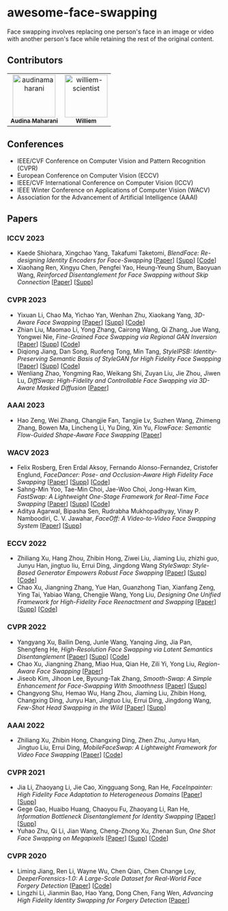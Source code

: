 # awesome-face-swapping
Face swapping involves replacing one person's face in an image or video with another person's face while retaining the rest of the original content.


## Contributors

<!-- readme: collaborators,contributors -start -->
<table>
<tr>
    <td align="center">
        <a href="https://github.com/audinamaharani">
            <img src="https://avatars.githubusercontent.com/u/80523317?v=4" width="100;" alt="audinamaharani"/>
            <br />
            <sub><b>Audina Maharani</b></sub>
        </a>
    </td>
    <td align="center">
        <a href="https://github.com/williem-scientist">
            <img src="https://avatars.githubusercontent.com/u/23333483?v=4" width="100;" alt="williem-scientist"/>
            <br />
            <sub><b>Williem</b></sub>
        </a>
    </td></tr>
</table>
<!-- readme: collaborators,contributors -end -->

## Conferences
- IEEE/CVF Conference on Computer Vision and Pattern Recognition (CVPR)
- European Conference on Computer Vision (ECCV)
- IEEE/CVF International Conference on Computer Vision (ICCV)
- IEEE Winter Conference on Applications of Computer Vision (WACV)
- Association for the Advancement of Artificial Intelligence (AAAI)

## Papers

### ICCV 2023
* Kaede Shiohara, Xingchao Yang, Takafumi Taketomi, *BlendFace: Re-designing Identity Encoders for Face-Swapping* [[Paper](https://openaccess.thecvf.com/content/ICCV2023/papers/Shiohara_BlendFace_Re-designing_Identity_Encoders_for_Face-Swapping_ICCV_2023_paper.pdf)] [[Supp](https://openaccess.thecvf.com/content/ICCV2023/supplemental/Shiohara_BlendFace_Re-designing_Identity_ICCV_2023_supplemental.pdf)] [[Code](https://github.com/mapooon/BlendFace)]
* Xiaohang Ren, Xingyu Chen, Pengfei Yao, Heung-Yeung Shum, Baoyuan Wang, *Reinforced Disentanglement for Face Swapping without Skip Connection* [[Paper](https://openaccess.thecvf.com/content/ICCV2023/papers/Ren_Reinforced_Disentanglement_for_Face_Swapping_without_Skip_Connection_ICCV_2023_paper.pdf)] [[Supp](https://openaccess.thecvf.com/content/ICCV2023/supplemental/Ren_Reinforced_Disentanglement_for_ICCV_2023_supplemental.pdf)]

### CVPR 2023
* Yixuan Li, Chao Ma, Yichao Yan, Wenhan Zhu, Xiaokang Yang, *3D-Aware Face Swapping* [[Paper](https://openaccess.thecvf.com/content/CVPR2023/papers/Li_3D-Aware_Face_Swapping_CVPR_2023_paper.pdf)] [[Supp](https://openaccess.thecvf.com/content/CVPR2023/supplemental/Li_3D-Aware_Face_Swapping_CVPR_2023_supplemental.pdf)] [[Code](https://github.com/VISION-SJTU/3dSwap)]
* Zhian Liu, Maomao Li, Yong Zhang, Cairong Wang, Qi Zhang, Jue Wang, Yongwei Nie, *Fine-Grained Face Swapping via Regional GAN Inversion* [[Paper](https://openaccess.thecvf.com/content/CVPR2023/papers/Liu_Fine-Grained_Face_Swapping_via_Regional_GAN_Inversion_CVPR_2023_paper.pdf)] [[Supp](https://e4s2022.github.io/files/supp_CR.pdf)] [[Code](https://github.com/e4s2022/e4s)]
* Diqiong Jiang, Dan Song, Ruofeng Tong, Min Tang, *StyleIPSB: Identity-Preserving Semantic Basis of StyleGAN for High Fidelity Face Swapping* [[Paper](https://openaccess.thecvf.com/content/CVPR2023/papers/Jiang_StyleIPSB_Identity-Preserving_Semantic_Basis_of_StyleGAN_for_High_Fidelity_Face_CVPR_2023_paper.pdf)] [[Supp](https://openaccess.thecvf.com/content/CVPR2023/supplemental/Jiang_StyleIPSB_Identity-Preserving_Semantic_CVPR_2023_supplemental.zip)] [[Code](https://github.com/a686432/StyleIPSB)]
* Wenliang Zhao, Yongming Rao, Weikang Shi, Zuyan Liu, Jie Zhou, Jiwen Lu, *DiffSwap: High-Fidelity and Controllable Face Swapping via 3D-Aware Masked Diffusion* [[Paper](https://openaccess.thecvf.com/content/CVPR2023/papers/Zhao_DiffSwap_High-Fidelity_and_Controllable_Face_Swapping_via_3D-Aware_Masked_Diffusion_CVPR_2023_paper.pdf)]

### AAAI 2023
* Hao Zeng, Wei Zhang, Changjie Fan, Tangjie Lv, Suzhen Wang, Zhimeng Zhang, Bowen Ma, Lincheng Li, Yu Ding, Xin Yu, *FlowFace: Semantic Flow-Guided Shape-Aware Face Swapping* [[Paper](https://ojs.aaai.org/index.php/AAAI/article/view/25444/25216)]

### WACV 2023
* Felix Rosberg, Eren Erdal Aksoy, Fernando Alonso-Fernandez, Cristofer Englund, *FaceDancer: Pose- and Occlusion-Aware High Fidelity Face Swapping* [[Paper](https://openaccess.thecvf.com/content/WACV2023/papers/Rosberg_FaceDancer_Pose-_and_Occlusion-Aware_High_Fidelity_Face_Swapping_WACV_2023_paper.pdf)] [[Supp](https://openaccess.thecvf.com/content/WACV2023/supplemental/Rosberg_FaceDancer_Pose-_and_WACV_2023_supplemental.zip)] [[Code](https://github.com/felixrosberg/FaceDancer)]
* Sahng-Min Yoo, Tae-Min Choi, Jae-Woo Choi, Jong-Hwan Kim, *FastSwap: A Lightweight One-Stage Framework for Real-Time Face Swapping* [[Paper](https://openaccess.thecvf.com/content/WACV2023/papers/Yoo_FastSwap_A_Lightweight_One-Stage_Framework_for_Real-Time_Face_Swapping_WACV_2023_paper.pdf)] [[Supp](https://openaccess.thecvf.com/content/WACV2023/supplemental/Yoo_FastSwap_A_Lightweight_WACV_2023_supplemental.pdf)] [[Code](https://github.com/sahngmin/fastswap)]
* Aditya Agarwal, Bipasha Sen, Rudrabha Mukhopadhyay, Vinay P. Namboodiri, C. V. Jawahar, *FaceOff: A Video-to-Video Face Swapping System* [[Paper](https://openaccess.thecvf.com/content/WACV2023/papers/Agarwal_FaceOff_A_Video-to-Video_Face_Swapping_System_WACV_2023_paper.pdf)] [[Supp](https://openaccess.thecvf.com/content/WACV2023/supplemental/Agarwal_FaceOff_A_Video-to-Video_WACV_2023_supplemental.zip)]

### ECCV 2022
* Zhiliang Xu, Hang Zhou, Zhibin Hong, Ziwei Liu, Jiaming Liu, zhizhi guo, Junyu Han, jingtuo liu, Errui Ding, Jingdong Wang *StyleSwap: Style-Based Generator Empowers Robust Face Swapping* [[Paper](https://www.ecva.net/papers/eccv_2022/papers_ECCV/papers/136740644.pdf)] [[Supp](https://www.ecva.net/papers/eccv_2022/papers_ECCV/papers/136740644-supp.zip)] [[Code](https://github.com/Seanseattle/StyleSwap)]
* Chao Xu, Jiangning Zhang, Yue Han, Guanzhong Tian, Xianfang Zeng, Ying Tai, Yabiao Wang, Chengjie Wang, Yong Liu, *Designing One Unified Framework for High-Fidelity Face Reenactment and Swapping* [[Paper](https://www.ecva.net/papers/eccv_2022/papers_ECCV/papers/136750053.pdf)] [[Supp](https://www.ecva.net/papers/eccv_2022/papers_ECCV/papers/136750053-supp.pdf)] [[Code](https://github.com/xc-csc101/UniFace)]

### CVPR 2022
* Yangyang Xu, Bailin Deng, Junle Wang, Yanqing Jing, Jia Pan, Shengfeng He, *High-Resolution Face Swapping via Latent Semantics Disentanglement* [[Paper](https://openaccess.thecvf.com/content/CVPR2022/papers/Xu_High-Resolution_Face_Swapping_via_Latent_Semantics_Disentanglement_CVPR_2022_paper.pdf)] [[Supp](https://openaccess.thecvf.com/content/CVPR2022/supplemental/Xu_High-Resolution_Face_Swapping_CVPR_2022_supplemental.pdf)] [[Code](https://github.com/cnnlstm/FSLSD_HiRes)]
* Chao Xu, Jiangning Zhang, Miao Hua, Qian He, Zili Yi, Yong Liu, *Region-Aware Face Swapping* [[Paper](https://openaccess.thecvf.com/content/CVPR2022/papers/Xu_Region-Aware_Face_Swapping_CVPR_2022_paper.pdf)]
* Jiseob Kim, Jihoon Lee, Byoung-Tak Zhang, *Smooth-Swap: A Simple Enhancement for Face-Swapping With Smoothness* [[Paper](https://openaccess.thecvf.com/content/CVPR2022/papers/Kim_Smooth-Swap_A_Simple_Enhancement_for_Face-Swapping_With_Smoothness_CVPR_2022_paper.pdf)] [[Supp](https://openaccess.thecvf.com/content/CVPR2022/supplemental/Kim_Smooth-Swap_A_Simple_CVPR_2022_supplemental.pdf)]
* Changyong Shu, Hemao Wu, Hang Zhou, Jiaming Liu, Zhibin Hong, Changxing Ding, Junyu Han, Jingtuo Liu, Errui Ding, Jingdong Wang, *Few-Shot Head Swapping in the Wild* [[Paper](https://openaccess.thecvf.com/content/CVPR2022/papers/Shu_Few-Shot_Head_Swapping_in_the_Wild_CVPR_2022_paper.pdf)] [[Supp](https://openaccess.thecvf.com/content/CVPR2022/supplemental/Shu_Few-Shot_Head_Swapping_CVPR_2022_supplemental.zip)]

### AAAI 2022
* Zhiliang Xu, Zhibin Hong, Changxing Ding, Zhen Zhu, Junyu Han, Jingtuo Liu, Errui Ding, *MobileFaceSwap: A Lightweight Framework for Video Face Swapping* [[Paper](https://cdn.aaai.org/ojs/20203/20203-13-24216-1-2-20220628.pdf)] [[Code](https://github.com/Seanseattle/MobileFaceSwap)]

### CVPR 2021
* Jia Li, Zhaoyang Li, Jie Cao, Xingguang Song, Ran He, *FaceInpainter: High Fidelity Face Adaptation to Heterogeneous Domains* [[Paper](https://openaccess.thecvf.com/content/CVPR2021/papers/Li_FaceInpainter_High_Fidelity_Face_Adaptation_to_Heterogeneous_Domains_CVPR_2021_paper.pdf)] [[Supp](https://openaccess.thecvf.com/content/CVPR2021/supplemental/Li_FaceInpainter_High_Fidelity_CVPR_2021_supplemental.pdf)]
* Gege Gao, Huaibo Huang, Chaoyou Fu, Zhaoyang Li, Ran He, *Information Bottleneck Disentanglement for Identity Swapping* [[Paper](https://openaccess.thecvf.com/content/CVPR2021/papers/Gao_Information_Bottleneck_Disentanglement_for_Identity_Swapping_CVPR_2021_paper.pdf)] [[Supp](https://openaccess.thecvf.com/content/CVPR2021/supplemental/Gao_Information_Bottleneck_Disentanglement_CVPR_2021_supplemental.zip)]
* Yuhao Zhu, Qi Li, Jian Wang, Cheng-Zhong Xu, Zhenan Sun, *One Shot Face Swapping on Megapixels* [[Paper](https://openaccess.thecvf.com/content/CVPR2021/papers/Zhu_One_Shot_Face_Swapping_on_Megapixels_CVPR_2021_paper.pdf)] [[Supp](https://openaccess.thecvf.com/content/CVPR2021/supplemental/Zhu_One_Shot_Face_CVPR_2021_supplemental.pdf)] [[Code](https://github.com/zyainfal/One-Shot-Face-Swapping-on-Megapixels)]

### CVPR 2020
* Liming Jiang, Ren Li, Wayne Wu, Chen Qian, Chen Change Loy, *DeeperForensics-1.0: A Large-Scale Dataset for
Real-World Face Forgery Detection* [[Paper](https://openaccess.thecvf.com/content_CVPR_2020/papers/Jiang_DeeperForensics-1.0_A_Large-Scale_Dataset_for_Real-World_Face_Forgery_Detection_CVPR_2020_paper.pdf)] [[Code](https://github.com/EndlessSora/DeeperForensics-1.0)]
* Lingzhi Li, Jianmin Bao, Hao Yang, Dong Chen, Fang Wen, *Advancing High Fidelity Identity Swapping for Forgery Detection* [[Paper](https://openaccess.thecvf.com/content_CVPR_2020/papers/Li_Advancing_High_Fidelity_Identity_Swapping_for_Forgery_Detection_CVPR_2020_paper.pdf)]